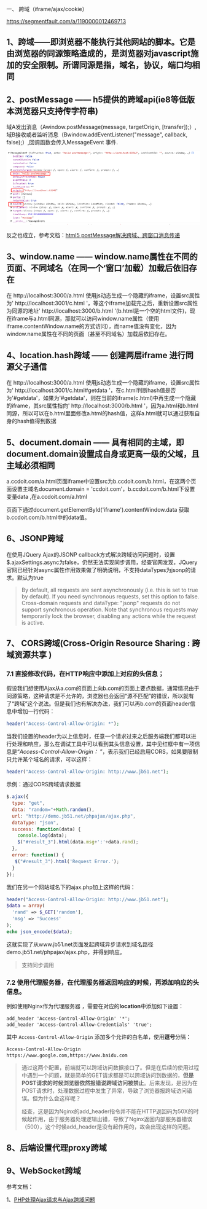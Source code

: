 一、 跨域（iframe/ajax/cookie）

<https://segmentfault.com/a/1190000012469713>

## 1、跨域——即浏览器不能执行其他网站的脚本。它是由浏览器的同源策略造成的，是浏览器对javascript施加的安全限制。所谓同源是指，域名，协议，端口均相同

## 2、postMessage —— h5提供的跨域api(ie8等低版本浏览器只支持传字符串)

域A发出消息（Awindow.postMessage(message, targetOrigin, [transfer]);）, 域B接收或者监听消息（Bwindow.addEventListener("message", callback, false);）,回调函数会传入MessageEvent 事件.

![postMessage](../files/imgs/Heighlight/postMessage.png)

反之也成立，参考文档：[html5 postMessage解决跨域、跨窗口消息传递](http://www.cnblogs.com/dolphinX/p/3464056.html)

## 3、window.name —— window.name属性在不同的页面、不同域名（在同一个‘窗口’加载）加载后依旧存在

在 http://localhost:3000/a.html 使用js动态生成一个隐藏的iframe，设置src属性为' http://localhost:3001/c.html '，等这个iframe加载完之后，重新设置src属性为同源的地址' http://localhost:3000/b.html '(b.html是一个空的html文件)，现在iframe与a.html同源，那就可以访问window.name属性（使用iframe.contentWindow.name的方式访问），而name值没有变化，因为window.name属性在不同的页面（甚至不同域名）加载后依旧存在。

## 4、location.hash跨域 —— 创建两层iframe 进行同源父子通信

在 http://localhost:3000/a.html 使用js动态生成一个隐藏的iframe，设置src属性为' http://localhost:3001/c.html#getdata '，在c.html判断hash值是否为'#getdata'，如果为'#getdata'，则在当前的iframe(c.html)中再生成一个隐藏的iframe，其src属性指向' http://localhost:3000/b.html '，因为a.html和b.html同源，所以可以在b.html里面修改a.html的hash值，这样a.html就可以通过获取自身的hash值得到数据

## 5、document.domain —— 具有相同的主域，即document.domain设置成自身或更高一级的父域，且主域必须相同

a.ccdoit.com/a.html页面iframe中设置src为b.ccdoit.com/b.html，在这两个页面设置主域名document.domain = 'ccdoit.com'，b.ccdoit.com/b.html下设置变量data ,在a.ccdoit.com/a.html

页面下通过document.getElementById('iframe').contentWindow.data 获取b.ccdoit.com/b.html中的data值。



## 6、JSONP跨域

在使用JQuery Ajax的JSONP callback方式解决跨域访问问题时，设置$.ajaxSettings.async为false，仍然无法实现同步调用，经查官网发现，JQuery官网已经针对async属性作用效果做了明确说明，不支持dataTypes为jsonp的请求。默认为true 

> By default, all requests are sent asynchronously (i.e. this is set to true by default). If you need synchronous requests, set this option to false. Cross-domain requests and dataType: "jsonp" requests do not support synchronous operation. Note that synchronous requests may temporarily lock the browser, disabling any actions while the request is active.   



## 7、 CORS跨域(Cross-Origin Resource Sharing  : 跨域资源共享 )

### 7.1 直接修改代码，在HTTP响应中添加上对应的头信息； 

假设我们想使用Ajax从a.com的页面上向b.com的页面上要点数据，通常情况由于同源策略，这种请求是不允许的，浏览器也会返回“源不匹配”的错误，所以就有了“跨域”这个说法。但是我们也有解决办法，我们可以再b.com的页面header信息中增加一行代码： 

```php
header("Access-Control-Allow-Origin: *");
```

当我们设置的header为以上信息时，任意一个请求过来之后服务端我们都可以进行处理和响应，那么在调试工具中可以看到其头信息设置，其中见红框中有一项信息是“*Access-Control-Allow-Origin：* ”，表示我们已经启用CORS，如果要限制只允许某个域名的请求，可以这样： 

```php
header("Access-Control-Allow-Origin: http://www.jb51.net");
```

示例：通过CORS跨域请求数据 

```javascript
$.ajax({
  type: "get",
  data: "random="+Math.random(),
  url: "http://demo.jb51.net/phpajax/ajax.php",
  dataType: "json",
  success: function(data) {
    console.log(data);
    $("#result_3").html(data.msg+':'+data.rand);
  },
  error: function() {
   $("#result_3").html('Request Error.');
  }
});
```

我们在另一个网站域名下的ajax.php加上这样的代码： 

```php
header("Access-Control-Allow-Origin: http://www.jb51.net");
$data = array(
  'rand' => $_GET['random'],
  'msg' => 'Success'
);
echo json_encode($data);
```

这就实现了从www.jb51.net页面发起跨域异步请求到域名路径demo.jb51.net/phpajax/ajax.php，并得到响应。 

> 支持同步调用

### 7.2 使用代理服务器，在代理服务器返回响应的时候，再添加响应的头信息。 



例如使用Nginx作为代理服务器 ，需要在对应的**location**中添加如下设置：

```nginx
add_header 'Access-Control-Allow-Origin' '*';  
add_header 'Access-Control-Allow-Credentials' 'true'; 
```



其中 `Access-Control-Allow-Origin` 添加多个允许的白名单，使用**逗号**分隔：

```nginx
Access-Control-Allow-Origin  https://www.google.com,https://www.baidu.com
```

>通过这两个配置，前端就可以跨域访问数据接口了。但是在后续的使用过程中遇到一个问题，就是简单的GET请求都是可以跨域访问到数据的，**但是POST请求的时候浏览器依然报错说跨域访问被禁止**。后来发现，是因为在POST请求时，处理数据过程中发生了异常，导致了浏览器报跨域访问错误。但为什么会这样呢？
>
>经查，这是因为Nginx的add_header指令并不能在HTTP返回码为50X的时候起作用，由于服务器处理逻辑出错，导致了Nginx返回内部服务器错误（500），这个时候add_header是没有起作用的，故会出现这样的问题。



## 8、后端设置代理proxy跨域



## 9、WebSocket跨域



参考文档：

1、[PHP处理Ajax请求与Ajax跨域问题](http://www.jb51.net/article/105425.htm)